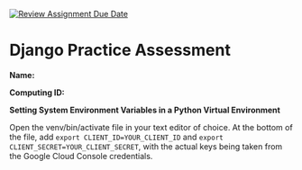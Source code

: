 [![Review Assignment Due Date](https://classroom.github.com/assets/deadline-readme-button-24ddc0f5d75046c5622901739e7c5dd533143b0c8e959d652212380cedb1ea36.svg)](https://classroom.github.com/a/xHnRfY9D)
# Django Practice Assessment

__Name:__

__Computing ID:__





__Setting System Environment Variables in a Python Virtual Environment__

Open the venv/bin/activate file in your text editor of choice. At the bottom of the file, add `export CLIENT_ID=YOUR_CLIENT_ID` and `export CLIENT_SECRET=YOUR_CLIENT_SECRET`, with the actual keys being taken from the Google Cloud Console credentials.
